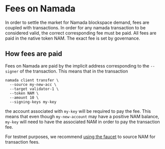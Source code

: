 # Fees on Namada

In order to settle the market for Namada blockspace demand, fees are coupled with transactions. In order for any namada transaction to be considered valid, the correct corresponding fee must be paid. All fees are paid in the native token NAM. The exact fee is set by governance.

## How fees are paid

Fees on Namada are paid by the implicit address corresponding to the `--signer` of the transaction. This means that in the transaction 
```shell
namada client transfer \
  --source my-new-acc \
  --target validator-1 \
  --token NAM \
  --amount 10 \
  --signing-keys my-key
```

the account associated with `my-key` will be required to pay the fee. This means that even though `my-new-account` may have a positive NAM balance, `my-key` will need to have the associated NAM in order to pay the transaction fee.

For testnet purposes, we recommend [using the faucet](../../testnets/pow.md) to source NAM for transaction fees.
